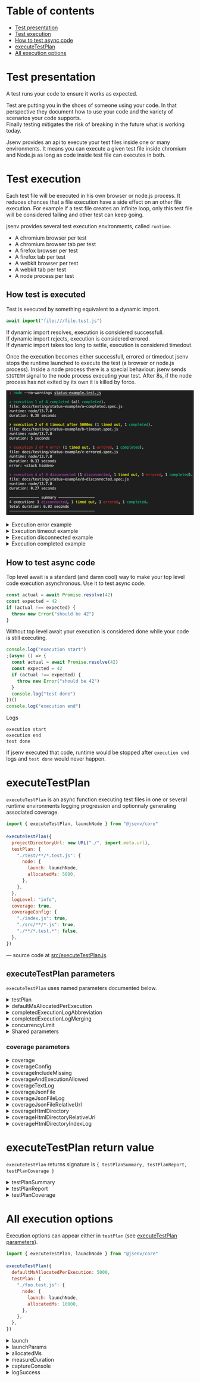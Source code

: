 # Table of contents

- [Test presentation](#Test-presentation)
- [Test execution](#Test-execution)
- [How to test async code](#How-to-test-async-code)
- [executeTestPlan](#executeTestPlan)
- [All execution options](#All-execution-options)

# Test presentation

A test runs your code to ensure it works as expected.

Test are putting you in the shoes of someone using your code. In that perspective they document how to use your code and the variety of scenarios your code supports.<br />
Finally testing mitigates the risk of breaking in the future what is working today.

Jsenv provides an api to execute your test files inside one or many environments. It means you can execute a given test file inside chromium and Node.js as long as code inside test file can executes in both.

# Test execution

Each test file will be executed in his own browser or node.js process. It reduces chances that a file execution have a side effect on an other file execution. For example if a test file creates an infinite loop, only this test file will be considered failing and other test can keep going.

jsenv provides several test execution environments, called `runtime`.

- A chromium browser per test
- A chromium browser tab per test
- A firefox browser per test
- A firefox tab per test
- A webkit browser per test
- A webkit tab per test
- A node process per test

## How test is executed

Test is executed by something equivalent to a dynamic import.

```js
await import("file:///file.test.js")
```

If dynamic import resolves, execution is considered successfull.<br />
If dynamic import rejects, execution is considered errored.<br />
If dynamic import takes too long to settle, execution is considered timedout.<br />

Once the execution becomes either successfull, errored or timedout jsenv stops the runtime launched to execute the test (a browser or node.js process). Inside a node process there is a special behaviour: jsenv sends `SIGTERM` signal to the node process executing your test. After 8s, if the node process has not exited by its own it is killed by force.

![test execution all status terminal screenshot](./all-status-terminal-screenshot.png)

<details>
  <summary>Execution error example</summary>

Any value thrown during file execution sets execution status to errored and test is considered as failed.

```js
throw new Error("here")
```

</details>

<details>
  <summary>Execution timeout example</summary>

Execution taking longer than an allocated amout of milliseconds sets execution status to timedout and test is considered as failed.

```js
await new Promise(() => {})
```

Note: By default an execution is given 30s before being considered as a timeout.
Check [defaultMsAllocatedPerExecution](#executeTestPlan-parameters) to know how to configure this value.

</details>

<details>
  <summary>Execution disconnected example</summary>

Runtime disconnected during file execution sets execution status to disconnected and test is considered as failed.

```js
while (true) {}
```

Note: There is, fortunately, no way to crash a browser during execution so this code might either crash the runtime or result in a timeout. Inside node however you could write code resulting in a disconnected execution.

```js
process.exit()
```

</details>

<details>
  <summary>Execution completed example</summary>

When none of the aboves scenario occurs, execution status is success and test is considered as completed.

```js
const actual = 10 + 10
const expected = 20
if (actual !== expected) {
  throw new Error(`10 + 10 should be 20`)
}
```

Note: An empty file is a completed test.

</details>

## How to test async code

Top level await is a standard (and damn cool) way to make your top level code execution asynchronous. Use it to test async code.

```js
const actual = await Promise.resolve(42)
const expected = 42
if (actual !== expected) {
  throw new Error("should be 42")
}
```

Without top level await your execution is considered done while your code is still executing.

```js
console.log("execution start")
;(async () => {
  const actual = await Promise.resolve(42)
  const expected = 42
  if (actual !== expected) {
    throw new Error("should be 42")
  }
  console.log("test done")
})()
console.log("execution end")
```

Logs

```console
execution start
execution end
test done
```

If jsenv executed that code, runtime would be stopped after `execution end` logs and `test done` would never happen.

# executeTestPlan

`executeTestPlan` is an async function executing test files in one or several runtime environments logging progression and optionnaly generating associated coverage.

```js
import { executeTestPlan, launchNode } from "@jsenv/core"

executeTestPlan({
  projectDirectoryUrl: new URL("./", import.meta.url),
  testPlan: {
    "./test/**/*.test.js": {
      node: {
        launch: launchNode,
        allocatedMs: 5000,
      },
    },
  },
  logLevel: "info",
  coverage: true,
  coverageConfig: {
    "./index.js": true,
    "./src/**/*.js": true,
    "./**/*.test.*": false,
  },
})
```

— source code at [src/executeTestPlan.js](../../src/executeTestPlan.js).

## executeTestPlan parameters

`executeTestPlan` uses named parameters documented below.

<details>
  <summary>testPlan</summary>

`testPlan` is an object describing where are your test files and how they should be executed. This is an optional parameter with a default value of:

```js
{
  "./test/**/*.test.js": {
    node: {
      launch: launchNode
    }
  }
}
```

`testPlan` parts are named `specifier`, `filePlan`, `executionName` and `executionOptions`. To better see what is named how, let's name every value from `testPlan` above.

```js
const specifier = "./test/**/*.test.js"
const executionName = "node"
const executionOptions = {
  launch: launchNode,
}
const filePlan = {
  [executionName]: executionOptions,
}
const testPlan = {
  [specifier]: filePlan,
}
```

**specifier**

`specifier` is documented in [https://github.com/jsenv/jsenv-url-meta#specifier](https://github.com/jsenv/jsenv-url-meta#specifier).

**executionName**

`executionName` can be anything. up to you to name this execution.

**executionOptions**

`executionOptions` can be `null`, in that case the execution is ignored.
It exists to prevent an execution planified by a previous specifier.

```js
{
  // execute every file twice on node (why not ^^)
  "./test/**/*.test.js": {
    node: {
      launch: launchNode,
    },
    node2: {
      launch: launchNode
    }
  },
  // but executes foo.test.js once
  "./test/foo.test.js": {
    node2: null
  }
}
```

Otherwise `executionOptions` must be an object describing how to execute files. See [All execution options](#all-execution-options).

</details>

<details>
  <summary>defaultMsAllocatedPerExecution</summary>

`defaultMsAllocatedPerExecution` parameter is a number representing a number of ms allocated given for each file execution to complete. This parameter is optional with a default value corresponding to 30 seconds.

</details>

<details>
  <summary>completedExecutionLogAbbreviation</summary>

`completedExecutionLogAbbreviation` parameter is a boolean controlling verbosity of completed execution logs. This parameter is optional and disabled by default.

![test execution mixed full terminal screenshot](./mixed-full-terminal-screenshot.png)

Becomes

![test execution mixed short terminal screenshot](./mixed-short-terminal-screenshot.png)

> Note how completed executions are shorter. The idea is that you don't need additional information for completed executions.

</details>

<details>
  <summary>completedExecutionLogMerging</summary>

`completedExecutionLogMerging` parameter is a boolean controlling if completed execution logs will be merged together when adjacent. This parameter is optional and disabled by default.

![test execution mixed short terminal screenshot](./mixed-short-terminal-screenshot.png)

Becomes

![test execution mixed short and merge terminal screenshot](./mixed-short-merge-terminal-screenshot.png)

> Note how the first two completed execution got merged into one line. The idea is to reduce output length as long as execution are completed.

</details>

<details>
  <summary>concurrencyLimit</summary>

`concurrencyLimit` parameter is a number representing the max amount of execution allowed to run simultaneously. This parameter is optional with a default value being the number of cpus available minus one. To ensure one execution at a time you can pass `1`.

</details>

<details>
  <summary>Shared parameters</summary>

To avoid duplication some parameter are linked to a generic documentation.

- [projectDirectoryUrl](../shared-parameters.md#projectDirectoryUrl)
- [babelPluginMap](../shared-parameters.md#babelPluginMap)
- [convertMap](../shared-parameters.md#convertMap)
- [importDefaultExtension](../shared-parameters.md#importDefaultExtension)
- [compileServerLogLevel](../shared-parameters.md#compileServerLogLevel)
- [compileServerProtocol](../shared-parameters.md#compileServerProtocol)
- [compileServerPrivateKey](../shared-parameters.md#compileServerPrivateKey)
- [compileServerCertificate](../shared-parameters.md#compileServerCertificate)
- [compileServerIp](../shared-parameters.md#compileServerIp)
- [compileServerPort](../shared-parameters.md#compileServerPort)
- [jsenvDirectoryRelativeUrl](../shared-parameters.md#compileDirectoryRelativeUrl)

</details>

### coverage parameters

<details>
  <summary>coverage</summary>

`coverage` parameter is a boolean used to enable coverage or not while executing test files. This parameter is enabled if node process args includes `--coverage`.

</details>

<details>
  <summary>coverageConfig</summary>

`coverageConfig` parameter is an object used to configure which files must be covered. This parameter is optional with a default value exported by [src/jsenvCoverageConfig.js](../../src/jsenvCoverageConfig.js). Keys are specifiers as documented in [https://github.com/jsenv/jsenv-url-meta#specifier](https://github.com/jsenv/jsenv-url-meta#specifier).

</details>

<details>
  <summary>coverageIncludeMissing</summary>

`coverageIncludeMissing` parameter is a boolean used to controls if testPlanCoverageMap will generate empty coverage for file never imported by test files. This parameter is optional and enabled by default.

</details>

<details>
  <summary>coverageAndExecutionAllowed</summary>

`coverageAndExecutionAllowed` parameter is a boolean controlling if files can be both executed and instrumented for coverage. A test file should not appear in your coverage but if `coverageConfig` include your test files for coverage they would. This parameter should help to prevent this to happen in case you missconfigured `coverageConfig` or `testPlan`. This parameter is optional and enabled by default.

</details>

<details>
  <summary>coverageTextLog</summary>

`coverageTextLog` parameter is a boolean controlling if the coverage will be logged to the console after test plan is fully executed. This parameter is optional and enabled by default.

</details>

<details>
  <summary>coverageJsonFile</summary>

`coverageJsonFile` parameter is a boolean controlling if a json file containing your test plan coverage will be written after test plan is fully executed. This parameter is optional and enabled by default when `process.env.CI` is truthy.

</details>

<details>
  <summary>coverageJsonFileLog</summary>

`coverageJsonFileLog` parameter is a boolean controlling if the json file path for coverage will be logged to the console. This parameters is optional and enabled by default.

</details>

<details>
  <summary>coverageJsonFileRelativeUrl</summary>

`coverageJsonFileRelativeUrl` parameter is a string controlling where the json file for coverage will be written. This parameter is optional with a default value of `"./coverage/coverage.json"`.

</details>

<details>
  <summary>coverageHtmlDirectory</summary>

`coverageHtmlDirectory` parameter is a boolean controlling if a directory with html files showing your coverage will be generated. This parameter is optional and enabled by default when `process.env.CI` is falsy.

</details>

<details>
  <summary>coverageHtmlDirectoryRelativeUrl</summary>

`coverageHtmlDirectoryRelativeUrl` parameter is a string controlling where the directory with html files will be written. This parameter is optional with a default value of `./coverage/`.

</details>

<details>
  <summary>coverageHtmlDirectoryIndexLog</summary>

`coverageHtmlDirectoryIndexLog` parameter is a boolean controlling if the html coverage directory index file path will be logged to the console. This parameter is optional and enabled by default.

</details>

# executeTestPlan return value

`executeTestPlan` returns signature is `{ testPlanSummary, testPlanReport, testPlanCoverage }`

<details>
  <summary>testPlanSummary</summary>

`testPlanSummary` is an object describing quickly how the testPlan execution went. It is returned by `executeTestPlan`.

```js
const { testPlanSummary } = await executeTestPlan({
  projectDirectoryUrl: new URL("./", import.meta.url),
  testPlan: {},
})
```

`testPlanSummary` is an object like this one:

```js
{
  executionCount: 0,
  disconnectedCount: 0,
  timedoutCount: 0,
  erroredCount: 0,
  completedCount: 0
}
```

</details>

<details>
  <summary>testPlanReport</summary>

`testPlanReport` is an object containing information about every test plan file execution. It is returned by `executeTestPlan`.

```js
const { testPlanReport } = await executeTestPlan({
  projectDirectoryUrl: new URL("./", import.meta.url),
  testPlan: {
    "./test/file.test.js": {
      node: {
        launch: launchNode,
      },
    },
  },
})
```

`testPlanReport` is an object like this one:

```json
{
  "./test/file.test.js": {
    "node": {
      "runtimeName": "node",
      "runtimeVersion": "8.9.0",
      "status": "completed",
      "startMs": 1560355699946,
      "endMs": 1560355699950,
      "consoleCalls": []
    }
  }
}
```

</details>

<details>
  <summary>testPlanCoverage</summary>

`testPlanCoverage` is an object is the coverage of your test plan, it aggregates every file execution coverage. It is returned by `executeTestPlan`.

```js
const { testPlanCoverage } = await executeTestPlan({
  projectDirectoryUrl: new URL("./", import.meta.url),
  testPlan: {
    "./test/file.test.js": {
      node: {
        launch: launchNode,
      },
    },
  },
  coverage: true,
})
```

`testPlanCoverage` is an object like this one:

```json
{
  "./src/file.js": {
    "path": "./src/file.js",
    "statementMap": {},
    "fnMap": {},
    "branchMap": {},
    "s": {},
    "f": {},
    "b": {},
    "_coverageSchema": "1a1c01bbd47fc00a2c39e90264f33305004495a9",
    "hash": "4c491deb0eb163063ccae03693fa439ec01fcda4"
  }
}
```

</details>

# All execution options

Execution options can appear either in `testPlan` (see [executeTestPlan parameters](#executeTestPlan-parameters)).

```js
import { executeTestPlan, launchNode } from "@jsenv/core"

executeTestPlan({
  defaultMsAllocatedPerExecution: 5000,
  testPlan: {
    "./foo.test.js": {
      node: {
        launch: launchNode,
        allocatedMs: 10000,
      },
    },
  },
})
```

<details>
  <summary>launch</summary>

A function capable to launch a runtime. This parameter is **required**, the available launch functions are documented in [launcher](../launcher.md) documentation.

</details>

<details>
  <summary>launchParams</summary>

An object used to configure the launch function. This parameter is optional.

`launchParams` works so that the two code below are equivalent:

```js
import { executeTestPlan, launchChromium } from "@jsenv/core"

executeTestPlan({
  testPlan: {
    "./foo.test.html": {
      chromium: {
        launch: launchChromium,
        launchParams: {
          headless: false,
        },
      },
    },
  },
})
```

```js
import { executeTestPlan, launchChromium } from "@jsenv/core"

executeTestPlan({
  testPlan: {
    "./foo.test.html": {
      chromium: {
        launch: (params) =>
          launchChromium({
            ...params,
            headless: false,
          }),
      },
    },
  },
})
```

</details>

<details>
  <summary>allocatedMs</summary>

A number representing the amount of milliseconds allocated for this file execution to complete. This param is optional and fallback to [defaultMsAllocatedPerExecution](#executeTestPlan-parameters)

</details>

<details>
  <summary>measureDuration</summary>

A boolean controlling if file execution duration is measured and reported back. This param is optional and enabled by default.

When true `startMs`, `endMs` properties are availabe on every execution result inside [testPlanReport](#executeTestPlan-return-value)

</details>

<details>
  <summary>captureConsole</summary>

A boolean controlling if console logs are captured during file execution and reported back. This param is optional and enabled by default.

When true `consoleCalls` property is availabe on every execution result inside [testPlanReport](#executeTestPlan-return-value).

</details>

<details>
  <summary>logSuccess</summary>

A boolean controlling if execution success is logged in your terminal. This parameter is optional and enabled by default.

When false and execution completes normally nothing is logged.

</details>
